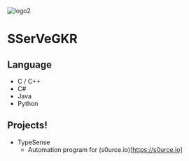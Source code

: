 ![logo2](https://user-images.githubusercontent.com/61446372/125215454-7f451c80-e2f6-11eb-8dbe-9f2c00f642ef.png)
# SSerVeGKR

## Language
+ C / C++
+ C#
+ Java
+ Python

## Projects!
+ TypeSense
  + Automation program for (s0urce.io)[https://s0urce.io]
